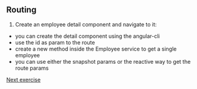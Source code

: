 ## Routing

1. Create an employee detail component and navigate to it:
- you can create the detail component using the angular-cli
- use the id as param to the route
- create a new method inside the Employee service to get a single employee
- you can use either the snapshot params or the reactive way to get the route params

[Next exercise](4-modules.md)
